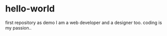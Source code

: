# hello-world
first repository as demo
I am a web developer and a designer too. coding is my passion..
